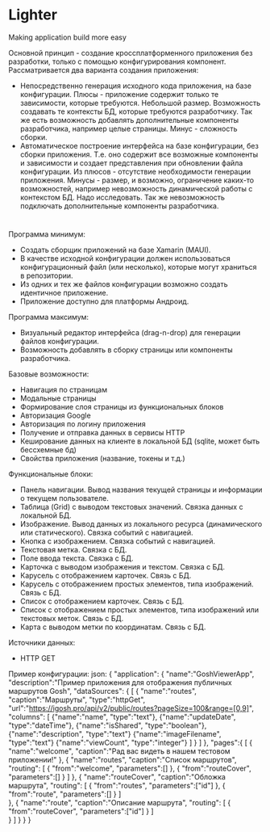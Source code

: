 # Lighter
Making application build more easy

Основной принцип - создание кроссплатформенного приложения без разработки, только с помощью конфигурирования компонент.
Рассматривается два варианта создания приложения:
- Непосредственно генерация исходного кода приложения, на базе конфигурации. Плюсы - приложение содержит только те зависимости, которые требуются. Небольшой размер. Возможность создавать те контексты БД, которые требуются разработчику. Так же есть возможность добавлять дополнительные компоненты разработчика, например целые страницы. Минус - сложность сборки.
- Автоматическое построение интерфейса на базе конфигурации, без сборки приложения. Т.е. оно содержит все возможные компоненты и зависимости и создает представления при обновлении файла конфигурации. Из плюсов - отсутствие необходимости генерации приложения. Минусы - размер, и возможно, ограничение каких-то возможностей, например невозможность динамической работы с контекстом БД. Надо исследовать. Так же невозможность подключать дополнительные компоненты разработчика.

#
Программа минимум:
- Создать сборщик приложений на базе Xamarin (MAUI).
- В качестве исходной конфигурации должен использоваться конфигурационный файл (или несколько), которые могут храниться в репозитории.
- Из одних и тех же файлов конфигурации возможно создать идентичное приложение.
- Приложение доступно для платформы Андроид.

Программа максимум:
- Визуальный редактор интерфейса (drag-n-drop) для генерации файлов конфигурации.
- Возможность добавлять в сборку страницы или компоненты разработчика.

Базовые возможности:
- Навигация по страницам
- Модальные страницы
- Формирование слоя страницы из функциональных блоков
- Авторизация Google
- Авторизация по логину приложения
- Получение и отправка данных в сервисы HTTP
- Кеширование данных на клиенте в локальной БД (sqlite, может быть бессхемные бд)
- Свойства приложения (название, токены и т.д.)

Функциональные блоки:
- Панель навигации. Вывод названия текущей страницы и информации о текущем пользователе.
- Таблица (Grid) с выводом текстовых значений. Связка данных с локальной БД.
- Изображение. Вывод данных из локального ресурса (динамического или статического). Связка событий с навигацией.
- Кнопка с изображением. Связка событий с навигацией.
- Текстовая метка. Связка с БД.
- Поле ввода текста. Связка с БД.
- Карточка с выводом изображения и текстом. Связка с БД.
- Карусель с отображением карточек. Связь с БД.
- Карусель с отображением простых элементов, типа изображений. Связь с БД.
- Список с отображением карточек. Связь с БД.
- Список с отображением простых элементов, типа изображений или текстовых меток. Связь с БД.
- Карта с выводом метки по координатам. Связь с БД.

Источники данных:
- HTTP GET

Пример конфигурации:
json:
{
  "application":
  {
    "name":"GoshViewerApp",
    "description":"Пример приложения для отображения публичных маршрутов Gosh",
    "dataSources":
    {
      [
        {
          "name":"routes",
          "caption":"Маршруты",
          "type":"httpGet",
          "url":"https://igosh.pro/api/v2/public/routes?pageSize=100&range=[0,9]",
          "columns":
	          [
	            {"name":"name", "type":"text"},
	            {"name":"updateDate", "type":"dateTime"},
	            {"name":"isShared", "type":"boolean"},
	            {"name":"description", "type":"text"}
	            {"name":"imageFilename", "type":"text"}
	            {"name":"viewCount", "type":"integer"}
	          ]
        }
      ]
    },
    "pages":{
    	[
    		{
    			"name":"welcome",
    			"caption":"Рад вас видеть в нашем тестовом приложении!"
    		},
    		{
    			"name":"routes",
    			"caption":"Список маршрутов",
    			"routing":
    				[
		    			{
		    				"from":"welcome",
		    				"parameters":[]
		    			},
		    			{
		    				"from":"routeCover",
		    				"parameters":[]
		    			}
    				]
    		},
    		{
    			"name":"routeCover",
    			"caption":"Обложка маршрута",
    			"routing":
    				[
		    			{
		    				"from":"routes",
		    				"parameters":["id"]
		    			},
		    			{
		    				"from":"route",
		    				"parameters":[]
		    			}
    				]    			
    		},
    		{
    			"name":"route",
    			"caption":"Описание маршрута",
    			"routing":
    				[
		    			{
		    				"from":"routeCover",
		    				"parameters":["id"]
		    			}
    				]    			
    		}
    	]
    }
  }
}
